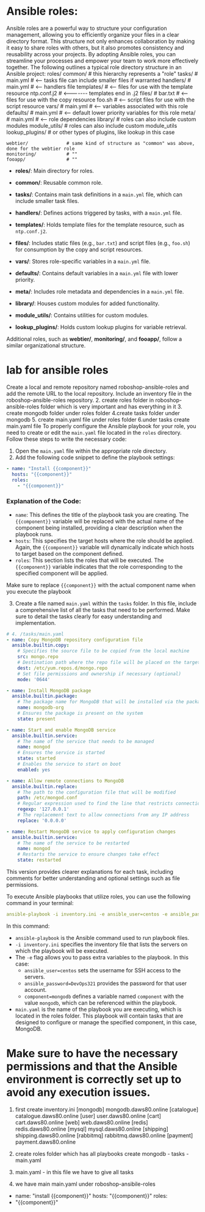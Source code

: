 # Ansible roles:
Ansible roles are a powerful way to structure your configuration management, allowing you to efficiently organize your files in a clear directory format. This structure not only enhances collaboration by making it easy to share roles with others, but it also promotes consistency and reusability across your projects. By adopting Ansible roles, you can streamline your processes and empower your team to work more effectively together.
The following outlines a typical role directory structure in an Ansible project:
roles/
    common/               # this hierarchy represents a "role"
        tasks/            #
            main.yml      #  <-- tasks file can include smaller files if warranted
        handlers/         #
            main.yml      #  <-- handlers file
        templates/        #  <-- files for use with the template resource
            ntp.conf.j2   #  <------- templates end in .j2
        files/            #
            bar.txt       #  <-- files for use with the copy resource
            foo.sh        #  <-- script files for use with the script resource
        vars/             #
            main.yml      #  <-- variables associated with this role
        defaults/         #
            main.yml      #  <-- default lower priority variables for this role
        meta/             #
            main.yml      #  <-- role dependencies
        library/          # roles can also include custom modules
        module_utils/     # roles can also include custom module_utils
        lookup_plugins/   # or other types of plugins, like lookup in this case

    webtier/              # same kind of structure as "common" was above, done for the webtier role
    monitoring/           # ""
    fooapp/               # ""

- **roles/**: Main directory for roles.
  
- **common/**: Reusable common role.

- **tasks/**: Contains main task definitions in a `main.yml` file, which can include smaller task files.

- **handlers/**: Defines actions triggered by tasks, with a `main.yml` file.

- **templates/**: Holds template files for the template resource, such as `ntp.conf.j2`.

- **files/**: Includes static files (e.g., `bar.txt`) and script files (e.g., `foo.sh`) for consumption by the copy and script resources.

- **vars/**: Stores role-specific variables in a `main.yml` file.

- **defaults/**: Contains default variables in a `main.yml` file with lower priority.

- **meta/**: Includes role metadata and dependencies in a `main.yml` file.



- **library/**: Houses custom modules for added functionality.

- **module_utils/**: Contains utilities for custom modules.

- **lookup_plugins/**: Holds custom lookup plugins for variable retrieval.

Additional roles, such as **webtier/**, **monitoring/**, and **fooapp/**, follow a similar organizational structure.

lab for ansible roles
=================

Create a local and remote repository named roboshop-ansible-roles and add the remote URL to the local repository. Include an inventory file in the roboshop-ansible-roles repository.
2. create roles folder in roboshop- ansible-roles folder which is very important and has everything in it
3. create mongodb folder under roles folder 
4.create tasks folder under mongodb
5. create main.yaml file under roles folder
6.under tasks create main.yaml file
To properly configure the Ansible playbook for your role, you need to create or edit the `main.yaml` file located in the `roles` directory. Follow these steps to write the necessary code:

1. Open the `main.yaml` file within the appropriate role directory.
2. Add the following code snippet to define the playbook settings:

```yaml
- name: "Install {{component}}"
  hosts: "{{component}}"
  roles:
    - "{{component}}"
```

### Explanation of the Code:
- `name`: This defines the title of the playbook task you are creating. The `{{component}}` variable will be replaced with the actual name of the component being installed, providing a clear description when the playbook runs.
- `hosts`: This specifies the target hosts where the role should be applied. Again, the `{{component}}` variable will dynamically indicate which hosts to target based on the component defined.
- `roles`: This section lists the roles that will be executed. The `{{component}}` variable indicates that the role corresponding to the specified component will be applied.

Make sure to replace `{{component}}` with the actual component name when you execute the playbook

3. Create a file named `main.yaml` within the `tasks` folder. In this file, include a comprehensive list of all the tasks that need to be performed. Make sure to detail the tasks clearly for easy understanding and implementation.
```yaml
# 4. /tasks/main.yaml
- name: Copy MongoDB repository configuration file
  ansible.builtin.copy:
    # Specifies the source file to be copied from the local machine
    src: mongo.repo
    # Destination path where the repo file will be placed on the target machine
    dest: /etc/yum.repos.d/mongo.repo
    # Set file permissions and ownership if necessary (optional)
    mode: '0644'

- name: Install MongoDB package
  ansible.builtin.package:
    # The package name for MongoDB that will be installed via the package manager
    name: mongodb-org
    # Ensures the package is present on the system
    state: present

- name: Start and enable MongoDB service
  ansible.builtin.service:
    # The name of the service that needs to be managed
    name: mongod
    # Ensures the service is started
    state: started
    # Enables the service to start on boot
    enabled: yes

- name: Allow remote connections to MongoDB
  ansible.builtin.replace:
    # The path to the configuration file that will be modified
    path: /etc/mongod.conf
    # Regular expression used to find the line that restricts connections
    regexp: '127.0.0.1'
    # The replacement text to allow connections from any IP address
    replace: '0.0.0.0'

- name: Restart MongoDB service to apply configuration changes
  ansible.builtin.service:
    # The name of the service to be restarted
    name: mongod
    # Restarts the service to ensure changes take effect
    state: restarted
``` 

This version provides clearer explanations for each task, including comments for better understanding and optional settings such as file permissions.

To execute Ansible playbooks that utilize roles, you can use the following command in your terminal:

```yaml
ansible-playbook -i inventory.ini -e ansible_user=centos -e ansible_password=DevOps321 -e component=mongodb main.yaml
```

In this command:

- `ansible-playbook` is the Ansible command used to run playbook files.
- `-i inventory.ini` specifies the inventory file that lists the servers on which the playbook will be executed.
- The `-e` flag allows you to pass extra variables to the playbook. In this case:
  - `ansible_user=centos` sets the username for SSH access to the servers.
  - `ansible_password=DevOps321` provides the password for that user account.
  - `component=mongodb` defines a variable named `component` with the value `mongodb`, which can be referenced within the playbook.
- `main.yaml` is the name of the playbook you are executing, which is located in the roles folder. This playbook will contain tasks that are designed to configure or manage the specified component, in this case, MongoDB. 

Make sure to have the necessary permissions and that the Ansible environment is correctly set up to avoid any execution issues.
====================================================================================================================================================

1. first create inventory.ini
[mongodb]
mongodb.daws80.online
[catalogue]
catalogue.daws80.online
[user]
user.daws80.online
[cart]
cart.daws80.online
[web]
web.daws80.online
[redis]
redis.daws80.online
[mysql]
mysql.daws80.online
[shipping]
shipping.daws80.online
[rabbitmq]
rabbitmq.daws80.online
[payment]
payment.daws80.online

2. create roles folder which has all playbooks create mongodb - tasks -main.yaml
3. main.yaml - in this file we have to give all tasks
4. we have main main.yaml under roboshop-ansibile-roles
 - name: "install {{component}}"
  hosts: "{{component}}"
  roles:
  - "{{component}}"
 

